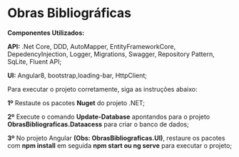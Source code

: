 ﻿# Obras Bibliográficas

**Componentes Utilizados:**

**API:** .Net Core, DDD, AutoMapper, EntityFrameworkCore, DepedencyInjection, Logger, Migrations, Swagger, Repository Pattern, SqLite, Fluent API;

**UI:** Angular8, bootstrap,loading-bar, HttpClient;

Para executar o projeto corretamente, siga as instruções abaixo:

**1º** Restaute os pacotes **Nuget** do projeto .NET;

**2º** Execute o comando **Update-Database** apontandos para o projeto **ObrasBibliograficas.Dataacess** para criar o banco de dados;

**3º** No projeto Angular **(Obs: ObrasBibliograficas.UI)**, restaure os pacotes com **npm install** em seguida **npm start ou ng serve** para executar o projeto;


